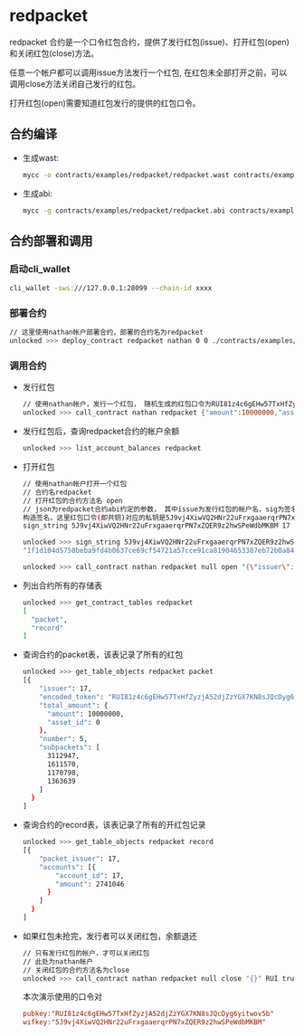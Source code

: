 # redpacket

redpacket 合约是一个口令红包合约，提供了发行红包(issue)、打开红包(open) 和关闭红包(close)方法。

任意一个帐户都可以调用issue方法发行一个红包, 在红包未全部打开之前，可以调用close方法关闭自己发行的红包。

打开红包(open)需要知道红包发行的提供的红包口令。

## 合约编译

* 生成wast:

  ```bash
  mycc -o contracts/examples/redpacket/redpacket.wast contracts/examples/redpacket/redpacket.cpp
  ```

* 生成abi:

  ```bash
  mycc -g contracts/examples/redpacket/redpacket.abi contracts/examples/redpacket/redpacket.cpp
  ```

## 合约部署和调用

### 启动cli_wallet

```bash
cli_wallet -sws:///127.0.0.1:28099 --chain-id xxxx
```

### 部署合约

```bash
// 这里使用nathan帐户部署合约，部署的合约名为redpacket
unlocked >>> deploy_contract redpacket nathan 0 0 ./contracts/examples/redpacket RUI true
```

### 调用合约

* 发行红包

  ```bash
  // 使用nathan帐户，发行一个红包， 随机生成的红包口令为RUI81z4c6gEHw57TxHfZyzjA52djZzYGX7KN8sJQcDyg6yitwov5b， 金额总量为100 RUI(链上为大数，需要乘以10万)， 数量为5个
  unlocked >>> call_contract nathan redpacket {"amount":10000000,"asset_id":1.3.1} issue "{\"pubkey\":\"RUI81z4c6gEHw57TxHfZyzjA52djZzYGX7KN8sJQcDyg6yitwov5b\",\"number\":5}" RUI true
  ```

* 发行红包后，查询redpacket合约的帐户余额

  ```bash
  unlocked >>> list_account_balances redpacket
  ```

* 打开红包

  ```bash
  // 使用nathan帐户打开一个红包
  // 合约名redpacket
  // 打开红包的合约方法名 open
  // json为redpacket合约abi约定的参数， 其中issue为发行红包的帐户名，sig为签名(使用红包发起人提供的口令，对自己账号的instanceid(比如nathan的账号id是1.2.17，那么他的instanceid是17)进行签名, cli_wallet提供了sign_string方法)
  构造签名，这里红包口令(即共钥)对应的私钥是5J9vj4XiwVQ2HNr22uFrxgaaerqrPN7xZQER9z2hwSPeWdbMKBM:  
  sign_string 5J9vj4XiwVQ2HNr22uFrxgaaerqrPN7xZQER9z2hwSPeWdbMKBM 17

  unlocked >>> sign_string 5J9vj4XiwVQ2HNr22uFrxgaaerqrPN7xZQER9z2hwSPeWdbMKBM 17
  "1f1d104d5750beba9fd4b0637ce69cf54721a57cce91ca81904653307eb72b0a840bd8a80c58df0a7be206a4c5c5b1fa0d96d497667e54579e717d499d0a3498b2"

  unlocked >>> call_contract nathan redpacket null open "{\"issuer\":\"nathan\",\"sig\":\"1f1d104d5750beba9fd4b0637ce69cf54721a57cce91ca81904653307eb72b0a840bd8a80c58df0a7be206a4c5c5b1fa0d96d497667e54579e717d499d0a3498b2\"}" RUI true
  ```

* 列出合约所有的存储表

  ```bash
  unlocked >>> get_contract_tables redpacket
  [
    "packet",
    "record"
  ]
  ```

* 查询合约的packet表，该表记录了所有的红包

  ```bash
  unlocked >>> get_table_objects redpacket packet
  [{
      "issuer": 17,
      "encoded_token": "RUI81z4c6gEHw57TxHfZyzjA52djZzYGX7KN8sJQcDyg6yitwov5b",
      "total_amount": {
        "amount": 10000000,
        "asset_id": 0
      },
      "number": 5,
      "subpackets": [
        3112947,
        1611570,
        1170798,
        1363639
      ]
    }
  ]
  ```

* 查询合约的record表，该表记录了所有的开红包记录

  ```bash
  unlocked >>> get_table_objects redpacket record
  [{
      "packet_issuer": 17,
      "accounts": [{
          "account_id": 17,
          "amount": 2741046
        }
      ]
    }
  ]
  ```

* 如果红包未抢完，发行者可以关闭红包，余额退还

  ```bash
  // 只有发行红包的帐户，才可以关闭红包
  // 此处为nathan帐户
  // 关闭红包的合约方法名为close
  unlocked >>> call_contract nathan redpacket null close "{}" RUI true
  ```

  本次演示使用的口令对

  ```ini
  pubkey:"RUI81z4c6gEHw57TxHfZyzjA52djZzYGX7KN8sJQcDyg6yitwov5b"
  wifkey:"5J9vj4XiwVQ2HNr22uFrxgaaerqrPN7xZQER9z2hwSPeWdbMKBM"
  ```